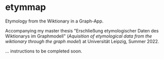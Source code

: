 # etymmap
Etymology from the Wiktionary in a Graph-App.

Accompanying my master thesis "Erschließung etymologischer Daten des
Wiktionarys im Graphmodell" (_Aquisition of etymological data from the wiktionary through the graph model_) at Universität Leipzig, Summer 2022.

... instructions to be completed soon.
